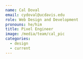 ```yaml
---
name: Cal Doval
email: cydoval@ucdavis.edu
role: Web Design and Development
pronouns: he/him
title: Pixel Engineer
image: /media/team/cal_pic
categories:
  - design
  - current
---
```

